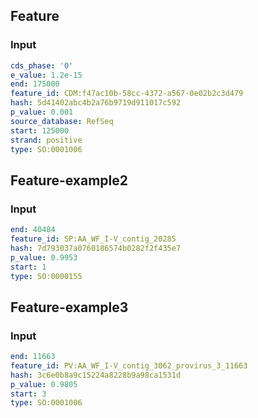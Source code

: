 ## Feature
### Input
```yaml
cds_phase: '0'
e_value: 1.2e-15
end: 175000
feature_id: CDM:f47ac10b-58cc-4372-a567-0e02b2c3d479
hash: 5d41402abc4b2a76b9719d911017c592
p_value: 0.001
source_database: RefSeq
start: 125000
strand: positive
type: SO:0001006

```
## Feature-example2
### Input
```yaml
end: 40484
feature_id: SP:AA_WF_I-V_contig_20285
hash: 7d793037a0760186574b0282f2f435e7
p_value: 0.9953
start: 1
type: SO:0000155

```
## Feature-example3
### Input
```yaml
end: 11663
feature_id: PV:AA_WF_I-V_contig_3062_provirus_3_11663
hash: 3c6e0b8a9c15224a8228b9a98ca1531d
p_value: 0.9805
start: 3
type: SO:0001006

```
